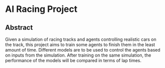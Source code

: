 # AI Racing Project

## Abstract
Given a simulation of racing tracks and agents controlling realistic cars on the track, this project
aims to train some agents to finish them in the least amount of time. Different models are to be used
to control the agents based on inputs from the simulation. After training on the same simulation, the
performance of the models will be compared in terms of lap times.

